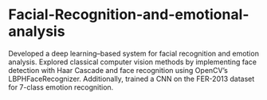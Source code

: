 # Facial-Recognition-and-emotional-analysis
Developed a deep learning–based system for facial recognition and emotion analysis. Explored classical computer vision methods by implementing face detection with Haar Cascade and face recognition using OpenCV’s LBPHFaceRecognizer. Additionally, trained a CNN on the FER-2013 dataset for 7-class emotion recognition.
